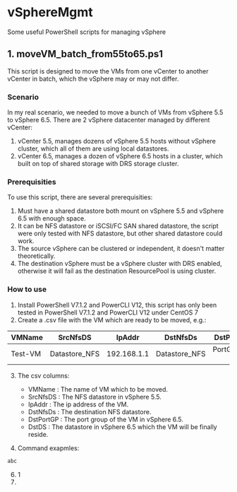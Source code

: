 # vSphereMgmt
Some useful PowerShell scripts for managing vSphere

## 1. moveVM_batch_from55to65.ps1
This script is designed to move the VMs from one vCenter to another vCenter in batch, which the vSphere may or may not differ. 

### Scenario
In my real scenario, we needed to move a bunch of VMs from vSphere 5.5 to vSphere 6.5. There are 2 vSphere datacenter managed by different vCenter:
1. vCenter 5.5, manages dozens of vSphere 5.5 hosts without vSphere cluster, which all of them are using local datastores.
2. vCenter 6.5, manages a dozen of vSphere 6.5 hosts in a cluster, which built on top of shared storage with DRS storage cluster.

### Prerequisities
To use this script, there are several prerequisities:
1. Must have a shared datastore both mount on vSphere 5.5 and vSphere 6.5 with enough space.
2. It can be NFS datastore or iSCSI/FC SAN shared datastore, the script were only tested with NFS datastore, but other shared datastore could work.
3. The source vSphere can be clustered or independent, it doesn't matter theoretically.
4. The destination vSphere must be a vSphere cluster with DRS enabled, otherwise it will fail as the destination ResourcePool is using cluster.

### How to use
1. Install PowerShell V7.1.2 and PowerCLI V12, this script has only been tested in PowerShell V7.1.2 and PowerCLI V12 under CentOS 7
2. Create a .csv file with the VM which are ready to be moved, e.g.:

VMName|SrcNfsDS|IpAddr|DstNfsDs|DstPortGP|DstDS
--|:--:|:--:|:--:|:--:|:--:|
Test-VM|Datastore_NFS|192.168.1.1|Datastore_NFS|PortGroup-1|Shared_datastore

3. The csv columns:
   - VMName    :  The name of VM which to be moved.
   - SrcNfsDS  :  The NFS datastore in vSphere 5.5.
   - IpAddr    :  The ip address of the VM.
   - DstNfsDs  :  The destination NFS datastore.
   - DstPortGP :  The port group of the VM in vSphere 6.5.
   - DstDS     :  The datastore in vSphere 6.5 which the VM will be finally reside. 

4.  Command exapmles:

```powershell
abc
```
6.  1
7.  
